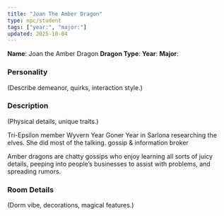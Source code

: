 ```yaml
---
title: "Joan The Amber Dragon"
type: npc/student
tags: ["year:", "major:"]
updated: 2025-10-04
---
```


**Name**: Joan the Amber Dragon
**Dragon Type**: 
**Year**: 
**Major**: 

### Personality
(Describe demeanor, quirks, interaction style.)

### Description
(Physical details, unique traits.)

Tri-Epsilon member
Wyvern Year
Goner Year in Sarlona researching the elves.
She did most of the talking.
gossip & information broker

Amber dragons are chatty gossips who enjoy learning all sorts of juicy details, peeping into people’s businesses to assist with problems, and spreading rumors.

### Room Details
(Dorm vibe, decorations, magical features.)
